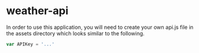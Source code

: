 # weather-api

In order to use this application, you will need to create your own api.js file in the assets directory which looks similar to the following. 

```javaScript
var APIKey = '...'
```